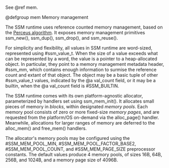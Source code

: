 See @ref mem.

@defgroup mem Memory management

The SSM runtime uses reference counted memory management, based on the [Perceus algorithm](https://www.microsoft.com/en-us/research/publication/perceus-garbage-free-reference-counting-with-reuse/). It exposes memory management primitives ssm_new(), ssm_dup(), ssm_drop(), and ssm_reuse().

For simplicity and flexibility, all values in SSM runtime are word-sized, represented using #ssm_value_t. When the size of a value exceeds what can be represented by a word, the value is a pointer to a heap-allocated object. In particular, they point to a memory management metadata header, #ssm_mm, which contains enough information to surmise the reference count and extant of that object. The object may be a basic tuple of other #ssm_value_t values, indicated by the @a val_count field, or it may be a builtin, when the @a val_count field is #SSM_BUILTIN.

The SSM runtime comes with its own platform-agnostic allocator, parameterized by handlers set using ssm_mem_init(). It allocates small pieces of memory in <em>blocks</em>, within designated <em>memory pools</em>. Each memory pool consists of zero or more fixed-size <em>memory pages</em>, and are requested from the platform/OS on-demand via the alloc_page() handler. Meanwhile, allocations for larger ranges of memory are deferred to the alloc_mem() and free_mem() handlers.

The allocator's memory pools may be configured using the #SSM_MEM_POOL_MIN, #SSM_MEM_POOL_FACTOR_BASE2, #SSM_MEM_POOL_COUNT, and #SSM_MEM_PAGE_SIZE preprocessor constants. The default values produce 4 memory pools, of sizes 16B, 64B, 256B, and 1024B, and a memory page size of 4096B.
